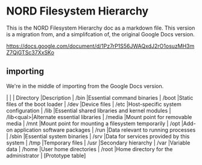 # NORD Filesystem Hierarchy

This is the NORD Filesystem Hierarchy doc as a markdown file.
This version is a migration from, and a simplifcation of, the original Google Docs version.

https://docs.google.com/document/d/1Pz7rP1S56JWAQxdJ2rO1osuzMH3mZ7QjGTSc37XxSKo


## importing

We're in the middle of importing from the Google Docs version.



|           |                                                     |
Directory   |Description                                          |
/bin        |Essential command binaries                           |
/boot       |Static files of the boot loader                      |
/dev        |Device files                                         |
/etc        |Host-specific system configuration                   |
/lib        |Essential shared libraries and kernel modules        |
/lib\<qual\>|Alternate essential libraries                        |
/media      |Mount point for removable media                      |
/mnt        |Mount point for mounting a filesystem temporarily    |
/opt        |Add-on application software packages                 |
/run        |Data relevant to running processes                   |
/sbin       |Essential system binaries                            |
/srv        |Data for services provided by this system            |
/tmp        |Temporary files                                      |
/usr        |Secondary hierarchy                                  |
/var        |Variable data                                        |
/home       |User home directories                                |
/root       |Home directory for the administrator                 |
[Prototype table]




